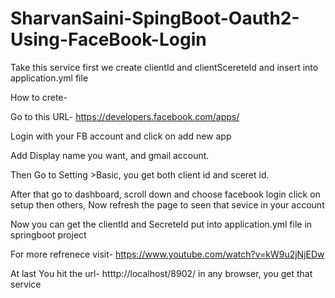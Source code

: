 # SharvanSaini-SpingBoot-Oauth2-Using-FaceBook-Login


Take this service first we create clientId and clientScereteId and insert into application.yml file

How to crete-

Go to this URL- https://developers.facebook.com/apps/

Login with your FB account and click on add new app

Add Display name you want, and gmail account.

Then Go to Setting >Basic, you get both client id and sceret id.

After that go to dashboard, scroll down and choose facebook login click on setup then others, Now refresh the page to seen that sevice in your account

Now you can get the clientId and SecreteId put into application.yml file in springboot project

For more refrenece visit- https://www.youtube.com/watch?v=kW9u2jNjEDw

At last You hit the url- htttp://localhost/8902/ in any browser, you get that service
